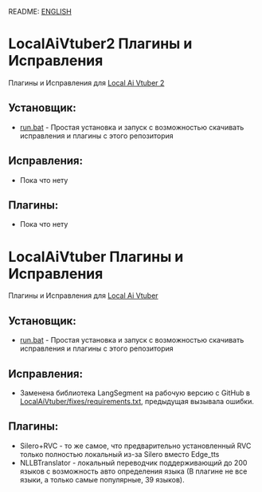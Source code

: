 README: [ENGLISH](README_EN.md)
# LocalAiVtuber2 Плагины и Исправления
Плагины и Исправления для [Local Ai Vtuber 2](https://github.com/0Xiaohei0/LocalAiVtuber2)

## Установщик:
- [run.bat](LocalAiVtuber2/run.bat) - Простая установка и запуск с возможностью скачивать исправления и плагины с этого репозитория

## Исправления:
- Пока что нету

## Плагины:
- Пока что нету





# LocalAiVtuber Плагины и Исправления
Плагины и Исправления для [Local Ai Vtuber](https://github.com/0Xiaohei0/LocalAIVtuber)

## Установщик:
- [run.bat](LocalAiVtuber/run.bat) - Простая установка и запуск с возможностью скачивать исправления и плагины с этого репозитория

## Исправления:
- Заменена библиотека LangSegment на рабочую версию с GitHub в [LocalAiVtuber/fixes/requirements.txt](LocalAiVtuber/fixes/requirements.txt), предыдущая вызывала ошибки.

## Плагины:
- Silero+RVC - то же самое, что предварительно установленный RVC только полностью локальный из-за Silero вместо Edge_tts
- NLLBTranslator - локальный переводчик поддерживающий до 200 языков с возможность авто определения языка (В плагине не все языки, а только самые популярные, 39 языков).
